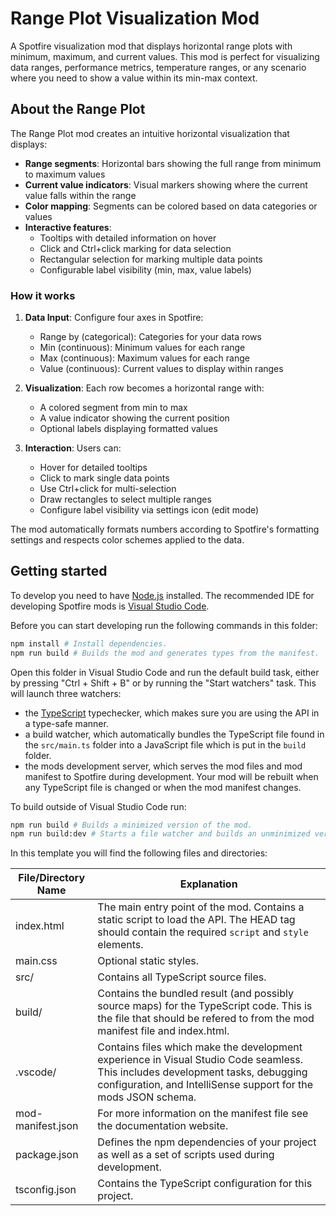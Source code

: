 # Range Plot Visualization Mod

A Spotfire visualization mod that displays horizontal range plots with minimum, maximum, and current values. This mod is perfect for visualizing data ranges, performance metrics, temperature ranges, or any scenario where you need to show a value within its min-max context.

## About the Range Plot

The Range Plot mod creates an intuitive horizontal visualization that displays:

- **Range segments**: Horizontal bars showing the full range from minimum to maximum values
- **Current value indicators**: Visual markers showing where the current value falls within the range
- **Color mapping**: Segments can be colored based on data categories or values
- **Interactive features**: 
  - Tooltips with detailed information on hover
  - Click and Ctrl+click marking for data selection
  - Rectangular selection for marking multiple data points
  - Configurable label visibility (min, max, value labels)

### How it works

1. **Data Input**: Configure four axes in Spotfire:
   - Range by (categorical): Categories for your data rows
   - Min (continuous): Minimum values for each range
   - Max (continuous): Maximum values for each range  
   - Value (continuous): Current values to display within ranges

2. **Visualization**: Each row becomes a horizontal range with:
   - A colored segment from min to max
   - A value indicator showing the current position
   - Optional labels displaying formatted values

3. **Interaction**: Users can:
   - Hover for detailed tooltips
   - Click to mark single data points
   - Use Ctrl+click for multi-selection
   - Draw rectangles to select multiple ranges
   - Configure label visibility via settings icon (edit mode)

The mod automatically formats numbers according to Spotfire's formatting settings and respects color schemes applied to the data.

## Getting started

To develop you need to have [Node.js](https://nodejs.org/en) installed.
The recommended IDE for developing Spotfire mods is [Visual Studio Code](https://code.visualstudio.com/).

Before you can start developing run the following commands in this folder:

```sh
npm install # Install dependencies.
npm run build # Builds the mod and generates types from the manifest.
```

Open this folder in Visual Studio Code and run the default build task, either by pressing "Ctrl + Shift + B" or by running the "Start watchers" task.
This will launch three watchers:
- the [TypeScript](https://www.typescriptlang.org/) typechecker, which makes sure you are using the API in a type-safe manner.
- a build watcher, which automatically bundles the TypeScript file found in the `src/main.ts` folder into a JavaScript file which is put in the `build` folder.
- the mods development server, which serves the mod files and mod manifest to Spotfire during development.
Your mod will be rebuilt when any TypeScript file is changed or when the mod manifest changes.

To build outside of Visual Studio Code run:

```sh
npm run build # Builds a minimized version of the mod.
npm run build:dev # Starts a file watcher and builds an unminimized version of the mod, including source maps.
```

In this template you will find the following files and directories:

File/Directory Name | Explanation
---|---
index.html|The main entry point of the mod. Contains a static script to load the API. The HEAD tag should contain the required `script` and `style` elements.
main.css|Optional static styles.
src/|Contains all TypeScript source files.
build/|Contains the bundled result (and possibly source maps) for the TypeScript code. This is the file that should be refered to from the mod manifest file and index.html.
.vscode/|Contains files which make the development experience in Visual Studio Code seamless. This includes development tasks, debugging configuration, and IntelliSense support for the mods JSON schema.
mod-manifest.json|For more information on the manifest file see the documentation website.
package.json|Defines the npm dependencies of your project as well as a set of scripts used during development.
tsconfig.json|Contains the TypeScript configuration for this project.
